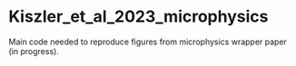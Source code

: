 # Kiszler_et_al_2023_microphysics
Main code needed to reproduce figures from microphysics wrapper paper (in progress). 
